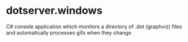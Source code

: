 dotserver.windows
=================

C# console application which monitors a directory of .dot (graphviz) files and automatically processes gifs when they change
